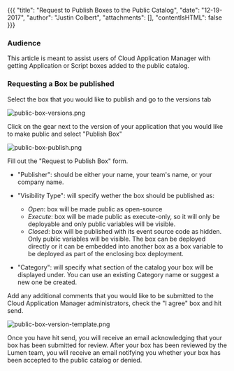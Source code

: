 {{{
"title": "Request to Publish Boxes to the Public Catalog",
"date": "12-19-2017",
"author": "Justin Colbert",
"attachments": [],
"contentIsHTML": false
}}}

### Audience

This article is meant to assist users of Cloud Application Manager with getting Application or Script boxes added to the public catalog.

### Requesting a Box be published

Select the box that you would like to publish and go to the versions tab

![public-box-versions.png](../../images/cloud-application-manager/public-box-versions.png)

Click on the gear next to the version of your application that you would like to make public and select "Publish Box"

![public-box-publish.png](../../images/cloud-application-manager/public-box-publish.png)

Fill out the "Request to Publish Box" form. 

* "Publisher": should be either your name, your team's name, or your company name. 

* "Visibility Type": will specify wether the box should be published as:

    * *Open*: box will be made public as open-source
    * *Execute*: box will be made public as execute-only, so it will only be deployable and only public variables will be visible.
    * *Closed*: box will be published with its event source code as hidden. Only public variables will be visible. The box can be deployed directly or it can be embedded into another box as a box variable to be deployed as part of the enclosing box deployment.

* "Category": will specify what section of the catalog your box will be displayed under. You can use an existing Category name or suggest a new one be created.

Add any additional comments that you would like to be submitted to the Cloud Application Manager administrators, check the "I agree" box and hit send.

![public-box-version-template.png](../../images/cloud-application-manager/public-box-publish-template.png)

Once you have hit send, you will receive an email acknowledging that your box has been submitted for review. After your box has been reviewed by the Lumen team, you will receive an email notifying you whether your box has been accepted to the public catalog or denied.
